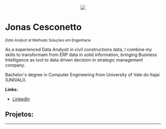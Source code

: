 <!-- [![author](https://img.shields.io/badge/author-carlosfab-red.svg)](https://www.linkedin.com/in/carlosfab) 
[![](https://img.shields.io/badge/python-3.7+-blue.svg)](https://www.python.org/downloads/release/python-365/) 
[![GPLv3 license](https://img.shields.io/badge/License-GPLv3-blue.svg)](http://perso.crans.org/besson/LICENSE.html) 
[![contributions welcome](https://img.shields.io/badge/contributions-welcome-brightgreen.svg?style=flat)](https://github.com/carlosfab/data_science/issues) -->

<p align="center">
  <img src="img/banner.png" >
</p>

# Jonas Cesconetto
<sub>*Data Analyst* at Methodo Soluções em Engenharia</sub>

As a experienced Data Analysit in civil constructions data, I combine my skills to transformam from ERP data in solid information, bringing Business Intelligence as tool to data driven decision in strategic management company.

Bachelor's degree in Computer Engineering from University of Vale do Itajaí (UNIVALI). 

<!-- **Background in:** P, Machine Learning, Space Operations and Mathematical Optimisation. -->

**Links:**
<!-- * [Blog]() -->
* [LinkedIn](https://www.linkedin.com/in/jonascesconetto)
<!-- * [Medium](https://www.medium.com) -->


## Projetos:
<!-- * **Como usar o Histograma para Data Science:** https://bit.ly/2L2cMwy -->
<!-- * **Como Implementar Regressão Linear com Python:** https://bit.ly/2Li5pzY -->
<!-- * **Data Science: Investigando o naufrágio do Titanic:** https://bit.ly/2Ubr5SH -->
---
